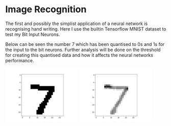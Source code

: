 # Image Recognition
The first and possibly the simplist application of a neural network is recognising hand writing. Here I use the builtin Tensorflow MNIST dataset to test my Bit Input Neurons.

Below can be seen the number 7 which has been quantised to 0s and 1s for the input to the bit neurons. Further analysis will be done on the threshold for creating this quantised data and how it affects the neural networks performance.

<p float="left">
<img src="https://github.com/jamesstocktonj1/BitstreamNeuralNetwork/blob/main/docs/ImageRecognition/ceil_number.png" width="45%">
<img src="https://github.com/jamesstocktonj1/BitstreamNeuralNetwork/blob/main/docs/ImageRecognition/reg_number.png" width="45%">
</p>